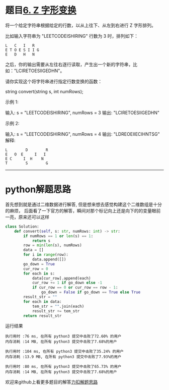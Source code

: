 # 题目[6. Z 字形变换](https://leetcode-cn.com/problems/zigzag-conversion/)

将一个给定字符串根据给定的行数，以从上往下、从左到右进行 Z 字形排列。

比如输入字符串为 "LEETCODEISHIRING" 行数为 3 时，排列如下：

```
L   C   I   R
E T O E S I I G
E   D   H   N
```

之后，你的输出需要从左往右逐行读取，产生出一个新的字符串，比如："LCIRETOESIIGEDHN"。

请你实现这个将字符串进行指定行数变换的函数：

string convert(string s, int numRows);

示例 1:

输入: s = "LEETCODEISHIRING", numRows = 3
输出: "LCIRETOESIIGEDHN"

示例 2:

输入: s = "LEETCODEISHIRING", numRows = 4
输出: "LDREOEIIECIHNTSG"
解释:

```
L        D        R
E   O  E     I   I
E C     I  H    N
T        S        G
```

*****

# python解题思路

首先想到就是通过二维数据进行解答, 但是想来想去感觉构建这个二维数组是十分的麻烦，
后面看了一下官方的解答，瞬间对那个标记向上还是向下的的变量眼前一亮，原来还可以这样

```python
class Solution:
    def convert(self, s: str, numRows: int) -> str:
        if numRows == 1 or len(s) == 1:
            return s
        row = min(len(s), numRows)
        data = []
        for i in range(row):
            data.append([])
        go_down = True
        cur_row = 0
        for each in s:   
            data[cur_row].append(each)
            cur_row += 1 if go_down else -1
            if cur_row == 0 or cur_row == row - 1:
                go_down = False if go_down == True else True
        result_str = ""
        for each in data:
            tem_str = "".join(each)
            result_str += tem_str
        return result_str
```

运行结果

```
执行用时 :76 ms, 在所有 python3 提交中击败了72.60% 的用户
内存消耗 :14 MB, 在所有 python3 提交中击败了7.68%的用户

执行用时 :104 ms, 在所有 python3 提交中击败了35.24% 的用户
内存消耗 :13.9 MB, 在所有 python3 提交中击败了7.93%的用户

执行用时 :80 ms, 在所有 python3 提交中击败了65.73% 的用户
内存消耗 :14 MB, 在所有 python3 提交中击败了7.68%的用户
```

欢迎来github上看更多题目的解答[力扣解题思路](https://github.com/WRAllen/LeetCode)